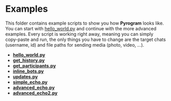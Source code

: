 # Examples

This folder contains example scripts to show you how **Pyrogram** looks like.
You can start with [hello_world.py](https://github.com/pyrogram/pyrogram/blob/master/examples/hello_world.py) and continue
with the more advanced examples. Every script is working right away, meaning you can simply copy-paste and run, the only things
you have to change are the target chats (username, id) and file paths for sending media (photo, video, ...). 

- [**hello_world.py**](https://github.com/pyrogram/pyrogram/blob/master/examples/hello_world.py)
- [**get_history.py**](https://github.com/pyrogram/pyrogram/blob/master/examples/get_history.py)
- [**get_participants.py**](https://github.com/pyrogram/pyrogram/blob/master/examples/get_participants.py)
- [**inline_bots.py**](https://github.com/pyrogram/pyrogram/blob/master/examples/inline_bots.py)
- [**updates.py**](https://github.com/pyrogram/pyrogram/blob/master/examples/updates.py)
- [**simple_echo.py**](https://github.com/pyrogram/pyrogram/blob/master/examples/simple_echo.py)
- [**advanced_echo.py**](https://github.com/pyrogram/pyrogram/blob/master/examples/advanced_echo.py)
- [**advanced_echo2.py**](https://github.com/pyrogram/pyrogram/blob/master/examples/advanced_echo2.py)
